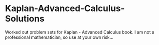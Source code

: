 # Kaplan-Advanced-Calculus-Solutions
Worked out problem sets for Kaplan - Advanced Calculus book. I am not a professional mathematician, so use at your own risk...
